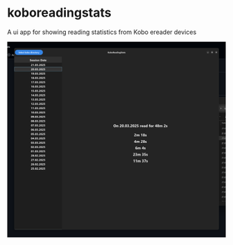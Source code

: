 # koboreadingstats

A ui app for showing reading statistics from Kobo ereader devices

![UI](ui.png)
